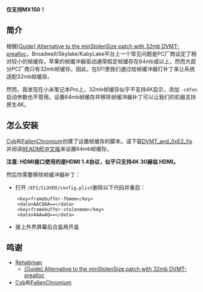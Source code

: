 <b>仅支持MX150！</b>
## 简介
根据[[Guide] Alternative to the minStolenSize patch with 32mb DVMT-prealloc](https://www.tonymacx86.com/threads/guide-alternative-to-the-minstolensize-patch-with-32mb-dvmt-prealloc.221506)，Broadwell/Skylake/KabyLake平台上一个常见问题是PC厂商设定了相对较小的帧缓存。苹果的帧缓冲器驱动通常假定帧缓存在64mb或以上，然而大部分PC厂商只有32mb帧缓存。因此，在EFI里我们通过给帧缓冲器打补丁来让系统适配32mb帧缓存。

然而，我发现在小米笔记本Pro上，32mb帧缓存似乎不支持4K显示，添加 `-cdfon` 启动参数也不管用。设置64mb帧缓存并移除帧缓冲器补丁可以让我们的机器支持原生4K。

## 怎么安装
[Cyb](http://4pda.ru/forum/index.php?showuser=914121)和[FallenChromium](https://github.com/FallenChromium)创建了设置帧缓存的脚本。请下载[DVMT_and_0xE2_fix](https://github.com/daliansky/XiaoMi-Pro/tree/master/BIOS/DVMT_and_0xE2_fix)并阅读[README中文版](https://github.com/daliansky/XiaoMi-Pro/tree/master/BIOS/DVMT_and_0xE2_fix/README_CN.md)来设置64mb帧缓存。

<b>注意: HDMI接口使用的是HDMI 1.4协议，似乎只支持4K 30赫兹 HDMI。</b>

然后你需要移除帧缓冲器补丁：
- 打开 `/EFI/CLOVER/config.plist`删除以下代码并重启：
```
    <key>framebuffer-fbmem</key>
    <data>AACQAA==</data>
    <key>framebuffer-stolenmem</key>
    <data>AAAwAQ==</data>
```
- 接上外界屏幕后合盖再开盖

## 鸣谢
- [Rehabman](https://www.tonymacx86.com/members/rehabman.429483)
  - [[Guide] Alternative to the minStolenSize patch with 32mb DVMT-prealloc](https://www.tonymacx86.com/threads/guide-alternative-to-the-minstolensize-patch-with-32mb-dvmt-prealloc.221506)
- [Cyb](http://4pda.ru/forum/index.php?showuser=914121)和[FallenChromium](https://github.com/FallenChromium)
